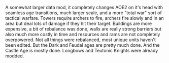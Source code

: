 A somewhat larger data mod, it completely changes AOE2 on it's head with seamless age transitions, much larger scale, and a more "total war" sort of tactical warfare. Towers require archers to fire, archers fire slowly and in an area but deal lots of damage if they hit their target. Buildings are more expensive, a bit of rebalance was done, walls are really strong barriers but also much more costly in time and resources and rams are not completely overpowered. Not all things were rebalanced, most unique units haven't been edited. But the Dark and Feudal ages are pretty much done. And the Castle Age is mostly done. Longbows and Teutonic Knights were already modded.
